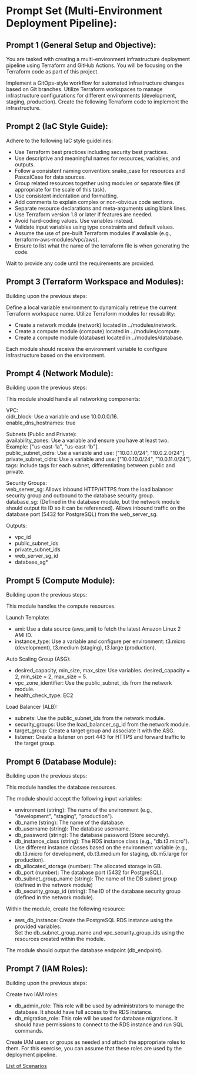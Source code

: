 # Prompt Set (Multi-Environment Deployment Pipeline):

## Prompt 1 (General Setup and Objective):

You are tasked with creating a multi-environment infrastructure deployment pipeline using Terraform and GitHub Actions.
You will be focusing on the Terraform code as part of this project. 

Implement a GitOps-style workflow for automated infrastructure changes based on Git branches.
Utilize Terraform workspaces to manage infrastructure configurations for different environments (development, staging, production).
Create the following Terraform code to implement the infrastructure. 

## Prompt 2 (IaC Style Guide):

Adhere to the following IaC style guidelines:

* Use Terraform best practices including security best practices.
* Use descriptive and meaningful names for resources, variables, and outputs.
* Follow a consistent naming convention: snake_case for resources and PascalCase for data sources.
* Group related resources together using modules or separate files (if appropriate for the scale of this task).
* Use consistent indentation and formatting.
* Add comments to explain complex or non-obvious code sections.
* Separate resource declarations and meta-arguments using blank lines.
* Use Terraform version 1.8 or later if features are needed.
* Avoid hard-coding values. Use variables instead.
* Validate input variables using type constraints and default values.
* Assume the use of pre-built Terraform modules if available (e.g., terraform-aws-modules/vpc/aws).
* Ensure to list what the name of the terraform file is when generating the code.

Wait to provide any code until the requirements are provided.

## Prompt 3 (Terraform Workspace and Modules):

Building upon the previous steps:

Define a local variable environment to dynamically retrieve the current Terraform workspace name.
Utilize Terraform modules for reusability:
* Create a network module (network) located in ../modules/network.
* Create a compute module (compute) located in ../modules/compute.
* Create a compute module (database) located in ../modules/database.

Each module should receive the environment variable to configure infrastructure based on the environment.

## Prompt 4 (Network Module):

Building upon the previous steps:

This module should handle all networking components:

VPC:  
cidr_block: Use a variable and use 10.0.0.0/16.  
enable_dns_hostnames: true

Subnets (Public and Private):    
availability_zones: Use a variable and ensure you have at least two. Example: ["us-east-1a", "us-east-1b"].  
public_subnet_cidrs: Use a variable and use: ["10.0.1.0/24", "10.0.2.0/24"].  
private_subnet_cidrs: Use a variable and use: ["10.0.10.0/24", "10.0.11.0/24"].  
tags: Include tags for each subnet, differentiating between public and private.  

Security Groups:  
web_server_sg: Allows inbound HTTP/HTTPS from the load balancer security group and outbound to the database security group.  
database_sg: (Defined in the database module, but the network module should output its ID so it can be referenced). Allows inbound traffic on the database port (5432 for PostgreSQL) from the web_server_sg.  

Outputs:
* vpc_id
* public_subnet_ids
* private_subnet_ids
* web_server_sg_id
* database_sg*

## Prompt 5 (Compute Module):

Building upon the previous steps:

This module handles the compute resources.

Launch Template:  
* ami: Use a data source (aws_ami) to fetch the latest Amazon Linux 2 AMI ID.   
* instance_type: Use a variable and configure per environment: t3.micro (development), t3.medium (staging), t3.large (production).  

Auto Scaling Group (ASG):  
* desired_capacity, min_size, max_size: Use variables. desired_capacity = 2, min_size = 2, max_size = 5.  
* vpc_zone_identifier: Use the public_subnet_ids from the network module.    
* health_check_type: EC2     

Load Balancer (ALB):  
* subnets: Use the public_subnet_ids from the network module.  
* security_groups: Use the load_balancer_sg_id from the network module.  
* target_group: Create a target group and associate it with the ASG.  
* listener: Create a listener on port 443 for HTTPS and forward traffic to the target group. 

## Prompt 6 (Database Module):

Building upon the previous steps:

This module handles the database resources.  

The module should accept the following input variables:  
* environment (string): The name of the environment (e.g., "development", "staging", "production").  
* db_name (string): The name of the database.  
* db_username (string): The database username.  
* db_password (string): The database password (Store securely).  
* db_instance_class (string): The RDS instance class (e.g., "db.t3.micro"). Use different instance classes based on the environment variable (e.g., db.t3.micro for development, db.t3.medium for staging, db.m5.large for production).  
* db_allocated_storage (number): The allocated storage in GB.
* db_port (number): The database port (5432 for PostgreSQL).
* db_subnet_group_name (string): The name of the DB subnet group (defined in the network module)
* db_security_group_id (string): The ID of the database security group (defined in the network module).

Within the module, create the following resource:  
* aws_db_instance: Create the PostgreSQL RDS instance using the provided variables.  
Set the db_subnet_group_name and vpc_security_group_ids using the resources created within the module.  

The module should output the database endpoint (db_endpoint).

## Prompt 7 (IAM Roles):

Building upon the previous steps:

Create two IAM roles:
* db_admin_role: This role will be used by administrators to manage the database.  It should have full access to the RDS instance.  
* db_migration_role: This role will be used for database migrations.  It should have permissions to connect to the RDS instance and run SQL commands.  

Create IAM users or groups as needed and attach the appropriate roles to them.  For this exercise, you can assume that these roles are used by the deployment pipeline.  


[List of Scenarios](../scenarios.md)
